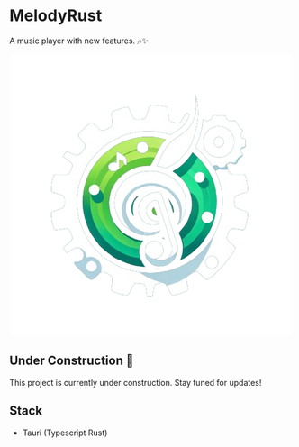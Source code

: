 # MelodyRust

A music player with new features. 🎶✨

<div align="center">
    <img src="src/assets/icon.png" alt="MelodyRust Icon" width="500">
</div>

## Under Construction 🚧

This project is currently under construction. Stay tuned for updates!

## Stack

- Tauri (Typescript Rust)
